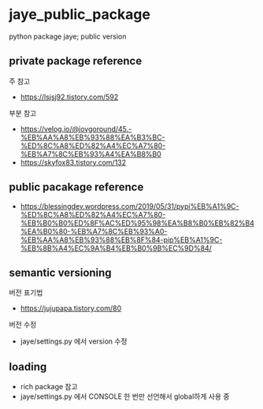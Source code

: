 # jaye_public_package

python package jaye; public version

## private package reference

주 참고
- https://lsjsj92.tistory.com/592

부분 참고
- https://velog.io/@joygoround/45.-%EB%AA%A8%EB%93%88%EA%B3%BC-%ED%8C%A8%ED%82%A4%EC%A7%80-%EB%A7%8C%EB%93%A4%EA%B8%B0
- https://skyfox83.tistory.com/132

## public pacakage reference

- https://blessingdev.wordpress.com/2019/05/31/pypi%EB%A1%9C-%ED%8C%A8%ED%82%A4%EC%A7%80-%EB%B0%B0%ED%8F%AC%ED%95%98%EA%B8%B0%EB%82%B4%EA%B0%80-%EB%A7%8C%EB%93%A0-%EB%AA%A8%EB%93%88%EB%8F%84-pip%EB%A1%9C-%EB%8B%A4%EC%9A%B4%EB%B0%9B%EC%9D%84/

## semantic versioning

버전 표기법
- https://jujupapa.tistory.com/80

버전 수정
- jaye/settings.py 에서 version 수정

## loading

- rich package 참고
- jaye/settings.py 에서 CONSOLE 한 번만 선언해서 global하게 사용 중
